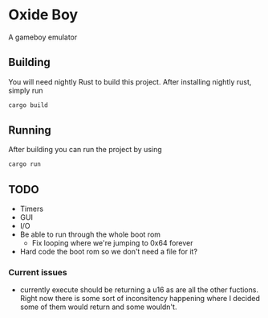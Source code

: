 # Oxide Boy

A gameboy emulator

## Building

You will need nightly Rust to build this project. After installing nightly rust, simply run

```sh
cargo build
```

## Running

After building you can run the project by using

```sh
cargo run
```

## TODO

* Timers
* GUI
* I/O
* Be able to run through the whole boot rom
  * Fix looping where we're jumping to 0x64 forever
* Hard code the boot rom so we don't need a file for it?

### Current issues

* currently execute should be returning a u16 as are all the other fuctions. Right now there is some sort of inconsitency happening where I decided some of them would return and some wouldn't.
